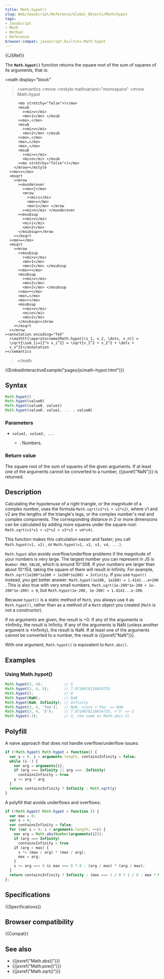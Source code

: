 ```yaml
---
title: Math.hypot()
slug: Web/JavaScript/Reference/Global_Objects/Math/hypot
tags:
- JavaScript
- Math
- Method
- Reference
browser-compat: javascript.builtins.Math.hypot
---
```

{{JSRef}}

The **`Math.hypot()`** function returns the square root of the sum of squares of
its arguments, that is:

<math display="block"

> <semantics <mrow <mstyle mathvariant="monospace" <mrow
> <mo lspace="0em" rspace="thinmathspace">Math.hypot</mo>

          <mo stretchy="false">(</mo>
          <msub
            ><mi>v</mi>
            <mn>1</mn> </msub
          ><mo>,</mo>
          <msub
            ><mi>v</mi>
            <mn>2</mn> </msub
          ><mo>,</mo>
          <mo>…</mo>
          <mo>,</mo>
          <msub
            ><mi>v</mi>
            <mi>n</mi> </msub
          ><mo stretchy="false">)</mo>
        </mrow></mstyle
      ><mo>=</mo>
      <msqrt
        ><mrow
          ><munderover
            ><mo>∑</mo>
            <mrow
              ><mi>i</mi>
              <mo>=</mo>
              <mn>1</mn> </mrow
            ><mi>n</mi> </munderover
          ><msubsup
            ><mi>v</mi>
            <mi>i</mi>
            <mn>2</mn>
          </msubsup></mrow
        ></msqrt
      ><mo>=</mo>
      <msqrt
        ><mrow
          ><msubsup
            ><mi>v</mi>
            <mn>1</mn>
            <mn>2</mn> </msubsup
          ><mo>+</mo>
          <msubsup
            ><mi>v</mi>
            <mn>2</mn>
            <mn>2</mn> </msubsup
          ><mo>+</mo>
          <mo>…</mo>
          <mo>+</mo>
          <msubsup
            ><mi>v</mi>
            <mi>n</mi>
            <mn>2</mn>
          </msubsup></mrow
        ></msqrt
      ></mrow
    ><annotation encoding="TeX"
      >\mathtt{\operatorname{Math.hypot}(v_1, v_2, \dots, v_n)} =
      \sqrt{\sum_{i=1}^n v_i^2} = \sqrt{v_1^2 + v_2^2 + \dots +
      v_n^2}</annotation
    ></semantics

> </math

{{EmbedInteractiveExample("pages/js/math-hypot.html")}}

## Syntax

```js
Math.hypot()
Math.hypot(value0)
Math.hypot(value0, value1)
Math.hypot(value0, value1, ... , valueN)
```

### Parameters

- <code><var>value1</var>, <var>value2</var>, ...</code>

  - : Numbers.

### Return value

The square root of the sum of squares of the given arguments. If at least one of
the arguments cannot be converted to a number, {{jsxref("NaN")}} is
returned.

## Description

Calculating the hypotenuse of a right triangle, or the magnitude of a complex
number, uses the formula `Math.sqrt(v1*v1 + v2*v2)`, where v1 and v2 are the
lengths of the triangle's legs, or the complex number's real and complex
components. The corresponding distance in 2 or more dimensions can be calculated
by adding more squares under the square root:
`Math.sqrt(v1*v1 + v2*v2 + v3*v3 + v4*v4)`.

This function makes this calculation easier and faster; you call
`Math.hypot(v1, v2)` , or `Math.hypot(v1, v2, v3, v4, ...)`.

`Math.hypot` also avoids overflow/underflow problems if the magnitude of your
numbers is very large. The largest number you can represent in JS is
`Number.MAX_VALUE`, which is around 10^308. If your numbers are larger than
about 10^154, taking the square of them will result in Infinity. For example,
`Math.sqrt(1e200*1e200 + 1e200*1e200) = Infinity`. If you use `hypot()` instead,
you get better answer: `Math.hypot(1e200, 1e200) = 1.4142...e+200` . This is
also true with very small numbers.
`Math.sqrt(1e-200*1e-200 + 1e-200*1e-200) = 0`, but
`Math.hypot(1e-200, 1e-200) = 1.4142...e-200`.

Because `hypot()` is a static method of `Math`, you always use it as
`Math.hypot()`, rather than as a method of a `Math` object you created (`Math`
is not a constructor).

If no arguments are given, the result is +0. If any of the arguments is
±Infinity, the result is Infinity. If any of the arguments is NaN (unless
another argument is ±Infinity), the result is NaN. If at least one of the
arguments cannot be converted to a number, the result is
{{jsxref("NaN")}}.

With one argument, `Math.hypot()` is equivalent to `Math.abs()`.

## Examples

### Using Math.hypot()

```js
Math.hypot(3, 4);          // 5
Math.hypot(3, 4, 5);       // 7.0710678118654755
Math.hypot();              // 0
Math.hypot(NaN);           // NaN
Math.hypot(NaN, Infinity); // Infinity
Math.hypot(3, 4, 'foo');   // NaN, since +'foo' => NaN
Math.hypot(3, 4, '5');     // 7.0710678118654755, +'5' => 5
Math.hypot(-3);            // 3, the same as Math.abs(-3)
```

## Polyfill

A naive approach that does not handle overflow/underflow issues:

```js
if (!Math.hypot) Math.hypot = function() {
  var y = 0, i = arguments.length, containsInfinity = false;
  while (i--) {
    var arg = arguments[i];
    if (arg === Infinity || arg === -Infinity)
      containsInfinity = true
    y += arg * arg
  }
  return containsInfinity ? Infinity : Math.sqrt(y)
}
```

A polyfill that avoids underflows and overflows:

```js
if (!Math.hypot) Math.hypot = function () {
  var max = 0;
  var s = 0;
  var containsInfinity = false;
  for (var i = 0; i < arguments.length; ++i) {
    var arg = Math.abs(Number(arguments[i]));
    if (arg === Infinity)
      containsInfinity = true
    if (arg > max) {
      s *= (max / arg) * (max / arg);
      max = arg;
    }
    s += arg === 0 && max === 0 ? 0 : (arg / max) * (arg / max);
  }
  return containsInfinity ? Infinity : (max === 1 / 0 ? 1 / 0 : max * Math.sqrt(s));
};
```

## Specifications

{{Specifications}}

## Browser compatibility

{{Compat}}

## See also

- {{jsxref("Math.abs()")}}
- {{jsxref("Math.pow()")}}
- {{jsxref("Math.sqrt()")}}
